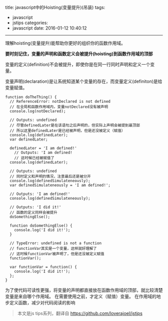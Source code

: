 title: javascript中的Hoisting(变量提升)(吊装)
tags:
  - javascript
  - jstips
categories:
  - javascript
date: 2016-01-12 10:40:12
---

理解hoisting(变量提升)能帮助你更好的组织你的函数作用域。

**要时刻记住，变量的声明和函数定义会被提升(hoisting)到函数作用域的顶部**

变量的定义(definition)不会被提升，即使你是在同一行同时声明和定义一个变量。

变量声明(declaration)是让系统知道某个变量的存在，而变量定义(definiton)是给变量赋值。

<!-- more --> 

```
function doTheThing() {
  // ReferenceError: notDeclared is not defined
  // 在全局和函数作用域内，变量notDeclared没有被声明
  console.log(notDeclared);

  // Outputs: undefined
  // 尽管definedLater是在该语句之后声明的，但实际上声明会被提到最顶部
  // 所以这里definedLater是已经被声明，但是还没被定义（赋值）
  console.log(definedLater);
  var definedLater;

  definedLater = 'I am defined!'
    // Outputs: 'I am defined!
    // 这时候已经被赋值了
  console.log(definedLater);

  // Outputs: undefined
  // 同时定义和声明的情况，注意最后还是被分开
  console.log(definedSimulateneously);
  var definedSimulateneously = 'I am defined!';

  // Outputs: 'I am defined!'
  console.log(definedSimulateneously);

  // Outputs: 'I did it!'
  // 函数的定义同样会被提升
  doSomethingElse();

  function doSomethingElse() {
    console.log('I did it!');
  }

  // TypeError: undefined is not a function
  // functionVar其实是一个变量，这样就好理解了
  // 这时候functionVar被声明了，但是还没被定义赋值
  functionVar();

  var functionVar = function() {
    console.log('I did it!');
  };
}
```

为了使代码可读性更强，将变量的声明都直接放在函数作用域的顶部，就比较清楚变量是来自哪个作用域。
在需要使用之前，才定义（赋值）变量。
在作用域的地步定义函数，减少对代码阅读的影响

>本文是js tips系列，翻译自 https://github.com/loverajoel/jstips